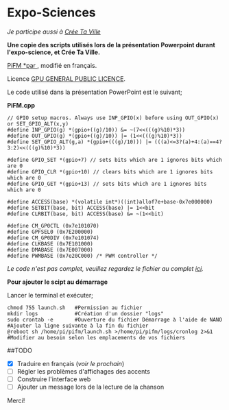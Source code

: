 # Expo-Sciences #

*Je participe aussi à [Crée Ta Ville](http://www.creetaville.com/)*

**Une copie des scripts utilisés lors de la présentation Powerpoint durant l'expo-science, et Crée Ta Ville.**

[PiFM *par ](https://github.com/rm-hull/pifm), modifié en français.

Licence [GPU GENERAL PUBLIC LICENCE](http://www.gnu.org/copyleft/gpl.html).

Le code utilisé dans la présentation PowerPoint est le suivant;

**PiFM.cpp**

    // GPIO setup macros. Always use INP_GPIO(x) before using OUT_GPIO(x) or SET_GPIO_ALT(x,y) 
    #define INP_GPIO(g) *(gpio+((g)/10)) &= ~(7<<(((g)%10)*3)) 
    #define OUT_GPIO(g) *(gpio+((g)/10)) |= (1<<(((g)%10)*3)) 
    #define SET_GPIO_ALT(g,a) *(gpio+(((g)/10))) |= (((a)<=3?(a)+4:(a)==4?3:2)<<(((g)%10)*3)) 
      
    #define GPIO_SET *(gpio+7) // sets bits which are 1 ignores bits which are 0 
    #define GPIO_CLR *(gpio+10) // clears bits which are 1 ignores bits which are 0 
    #define GPIO_GET *(gpio+13) // sets bits which are 1 ignores bits which are 0 
      
    #define ACCESS(base) *(volatile int*)((int)allof7e+base-0x7e000000) 
    #define SETBIT(base, bit) ACCESS(base) |= 1<<bit 
    #define CLRBIT(base, bit) ACCESS(base) &= ~(1<<bit) 
      
    #define CM_GP0CTL (0x7e101070) 
    #define GPFSEL0 (0x7E200000) 
    #define CM_GP0DIV (0x7e101074) 
    #define CLKBASE (0x7E101000) 
    #define DMABASE (0x7E007000) 
    #define PWMBASE (0x7e20C000) /* PWM controller */
    
*Le code n'est pas complet, veuillez regardez le fichier au complet [ici](https://github.com/felixinx/Expo-Science/blob/master/pifm.cpp).*

**Pour ajouter le scipt au démarrage**

Lancer le terminal et exécuter;

    chmod 755 launch.sh   #Permission au fichier
    mkdir logs            #Création d'un dossier "logs"
	sudo crontab -e       #Ouverture du fichier Démarrage à l'aide de NANO
    #Ajouter la ligne suivante à la fin du fichier
	@reboot sh /home/pi/pifm/launch.sh >/home/pi/pifm/logs/cronlog 2>&1
    #Modifier au besoin selon les emplacements de vos fichiers

##TODO
- [x] Traduire en français (*voir le prochain*)
- [ ] Régler les problèmes d'affichages des accents
- [ ] Construire l'interface web
- [ ] Ajouter un message lors de la lecture de la chanson

Merci!
